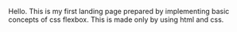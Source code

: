 Hello. This is my first landing page prepared by implementing basic concepts of css flexbox. This is made only by using html and css.
